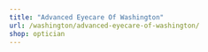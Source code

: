 ```yaml
---
title: "Advanced Eyecare Of Washington"
url: /washington/advanced-eyecare-of-washington/
shop: optician
---
```

